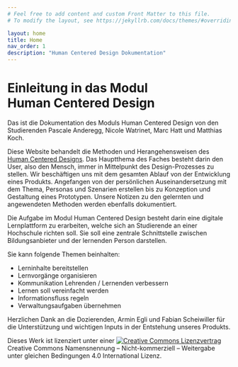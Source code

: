 ```yaml
---
# Feel free to add content and custom Front Matter to this file.
# To modify the layout, see https://jekyllrb.com/docs/themes/#overriding-theme-defaults

layout: home
title: Home
nav_order: 1
description: "Human Centered Design Dokumentation"
---
```


# Einleitung in das Modul Human&nbsp;Centered&nbsp;Design&nbsp;
Das ist die Dokumentation des Moduls Human Centered Design von den Studierenden Pascale Anderegg, Nicole Watrinet, Marc Hatt und Matthias Koch.  

Diese Website behandelt die Methoden und Herangehensweisen des [Human Centered Designs](https://en.wikipedia.org/wiki/Human-centered_design). Das Hauptthema des Faches besteht darin den User, also den Mensch, immer in Mittelpunkt des Design-Prozesses zu stellen. Wir beschäftigen uns mit dem gesamten Ablauf von der Entwicklung eines Produkts. Angefangen von der persönlichen Auseinandersetzung mit dem Thema, Personas und Szenarien erstellen bis zu Konzeption und Gestaltung eines Prototypen. Unsere Notizen zu den gelernten und angewendeten Methoden werden ebenfalls dokumentiert. 

Die Aufgabe im Modul Human Centered Design besteht darin eine digitale Lernplattform zu erarbeiten, welche sich an Studierende an einer Hochschule richten soll. Sie soll eine zentrale Schnittstelle zwischen Bildungsanbieter und der lernenden Person darstellen.

Sie kann folgende Themen beinhalten:
* Lerninhalte bereitstellen
* Lernvorgänge organisieren
* Kommunikation Lehrenden / Lernenden verbessern
* Lernen soll vereinfacht werden
* Informationsfluss regeln
* Verwaltungsaufgaben übernehmen


Herzlichen Dank an die Dozierenden, Armin Egli und Fabian Scheiwiller für die Unterstützung und wichtigen Inputs in der Entstehung unseres Produkts.
  

Dieses Werk ist lizenziert unter einer <a href="http://creativecommons.org/licenses/by-nc-sa/4.0/"><img src="https://i.creativecommons.org/l/by-nc-sa/4.0/80x15.png" style="border-width:0"  alt="Creative Commons Lizenzvertrag"></a> Creative Commons Namensnennung&nbsp;– Nicht-kommerziell&nbsp;– Weitergabe unter gleichen Bedingungen 4.0 International Lizenz.
